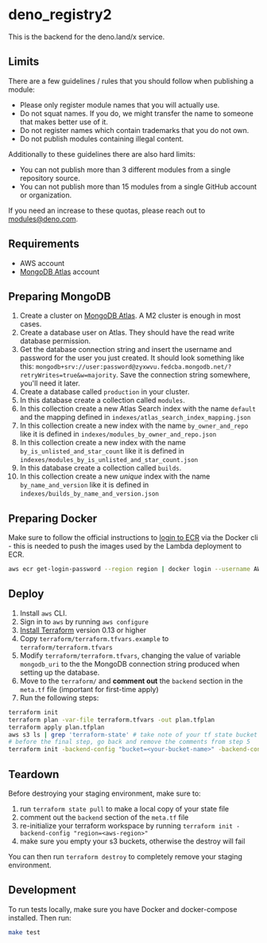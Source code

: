 # deno_registry2

This is the backend for the deno.land/x service.

## Limits

There are a few guidelines / rules that you should follow when publishing a
module:

- Please only register module names that you will actually use.
- Do not squat names. If you do, we might transfer the name to someone that
  makes better use of it.
- Do not register names which contain trademarks that you do not own.
- Do not publish modules containing illegal content.

Additionally to these guidelines there are also hard limits:

- You can not publish more than 3 different modules from a single repository
  source.
- You can not publish more than 15 modules from a single GitHub account or
  organization.

If you need an increase to these quotas, please reach out to
[modules@deno.com](mailto:modules@deno.com).

## Requirements

- AWS account
- [MongoDB Atlas](https://cloud.mongodb.com) account

## Preparing MongoDB

1. Create a cluster on [MongoDB Atlas](https://cloud.mongodb.com). A M2 cluster
   is enough in most cases.
2. Create a database user on Atlas. They should have the read write database
   permission.
3. Get the database connection string and insert the username and password for
   the user you just created. It should look something like this:
   `mongodb+srv://user:password@zyxwvu.fedcba.mongodb.net/?retryWrites=true&w=majority`.
   Save the connection string somewhere, you'll need it later.
4. Create a database called `production` in your cluster.
5. In this database create a collection called `modules`.
6. In this collection create a new Atlas Search index with the name `default`
   and the mapping defined in `indexes/atlas_search_index_mapping.json`
7. In this collection create a new index with the name `by_owner_and_repo` like
   it is defined in `indexes/modules_by_owner_and_repo.json`
8. In this collection create a new index with the name
   `by_is_unlisted_and_star_count` like it is defined in
   `indexes/modules_by_is_unlisted_and_star_count.json`
9. In this database create a collection called `builds`.
10. In this collection create a new _unique_ index with the name
    `by_name_and_version` like it is defined in
    `indexes/builds_by_name_and_version.json`

## Preparing Docker

Make sure to follow the official instructions to
[login to ECR](https://docs.aws.amazon.com/AmazonECR/latest/userguide/registry_auth.html)
via the Docker cli - this is needed to push the images used by the Lambda
deployment to ECR.

```bash
aws ecr get-login-password --region region | docker login --username AWS --password-stdin aws_account_id.dkr.ecr.region.amazonaws.com
```

## Deploy

1. Install `aws` CLI.
2. Sign in to `aws` by running `aws configure`
3. [Install Terraform](https://terraform.io/downloads.html) version 0.13 or
   higher
4. Copy `terraform/terraform.tfvars.example` to `terraform/terraform.tfvars`
5. Modify `terraform/terraform.tfvars`, changing the value of variable
   `mongodb_uri` to the the MongoDB connection string produced when setting up
   the database.
6. Move to the `terraform/` and **comment out** the `backend` section in the
   `meta.tf` file (important for first-time apply)
7. Run the following steps:

```bash
terraform init
terraform plan -var-file terraform.tfvars -out plan.tfplan
terraform apply plan.tfplan
aws s3 ls | grep 'terraform-state' # take note of your tf state bucket name
# before the final step, go back and remove the comments from step 5
terraform init -backend-config "bucket=<your-bucket-name>" -backend-config "region=<aws-region>"
```

## Teardown

Before destroying your staging environment, make sure to:

1. run `terraform state pull` to make a local copy of your state file
2. comment out the `backend` section of the `meta.tf` file
3. re-initialize your terraform workspace by running
   `terraform init -backend-config "region=<aws-region>"`
4. make sure you empty your s3 buckets, otherwise the destroy will fail

You can then run `terraform destroy` to completely remove your staging
environment.

## Development

To run tests locally, make sure you have Docker and docker-compose installed.
Then run:

```sh
make test
```
